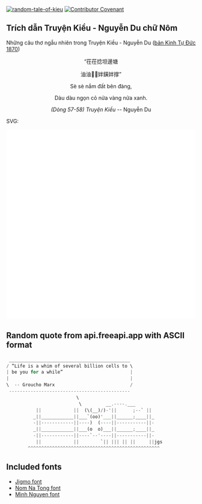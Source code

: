 [![random-tale-of-kieu](https://github.com/huuquyet/random-tale-of-kieu/actions/workflows/random-tale-of-kieu.yml/badge.svg)](https://github.com/huuquyet/random-tale-of-kieu/actions/workflows/random-tale-of-kieu.yml)
[![Contributor Covenant](https://img.shields.io/badge/Contributor%20Covenant-2.1-4baaaa.svg)](.github/CODE_OF_CONDUCT.md "Contributor Covenant 2.1")

## Trích dẫn Truyện Kiều - Nguyễn Du chữ Nôm

Những câu thơ ngẫu nhiên trong Truyện Kiều - Nguyễn Du ([bản Kinh Tự Đức 1870](https://vi.wikisource.org/wiki/Truy%E1%BB%87n_Ki%E1%BB%81u_(b%E1%BA%A3n_Kinh_T%E1%BB%B1_%C4%90%E1%BB%A9c_1870)))

<div align="center">
<!-- START_KIEU -->
      <p class="nom">“茌茌捻坦邊塘</p>
      <p class="nom">油油𦰟𦹵姅鐄姅撑”</p>
      <p class="quocngu">Sè sè nắm đất bên đàng,</p>
      <p class="quocngu">Dàu dàu ngọn cỏ nửa vàng nửa xanh.</p>
      <p class="author"><i>(Dòng 57-58) Truyện Kiều</i> -- Nguyễn Du</p>
<!-- END_KIEU -->
</div>

SVG:

<div align="center">
  <img src="./assets/random-kieu.svg" alt="The Tale of Kieu - Nguyen Du">
</div>

## Random quote from api.freeapi.app with ASCII format

<!-- START_QUOTE -->
```rust
 _____________________________________________
/ “Life is a whim of several billion cells to \
| be you for a while”                         |
|                                             |
\  -- Groucho Marx                            /
 ---------------------------------------------
                          \
                           \         __.----.___
           ||            ||  (\(__)/)-'||      ;--` ||
          _||____________||___`(oo)'___||______;____||_
          -||------------||----)  (----||-----------||-
          _||____________||___(o  o)___||______;____||_
          -||------------||----`--'----||-----------||-
           ||            ||        `|| ||| || ||     ||jgs
        ^^^^^^^^^^^^^^^^^^^^^^^^^^^^^^^^^^^^^^^^^^^^^^^^^
```
<!-- END_QUOTE -->

## Included fonts

- [Jigmo font](https://github.com/kamichikoichi/jigmo)
- [Nom Na Tong font](https://github.com/nomfoundation/font)
- [Minh Nguyen font](https://github.com/TKYKmori/Minh-Nguyen)
